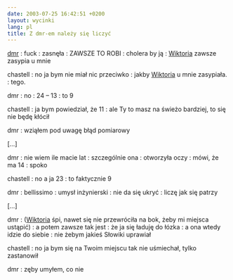 ```yaml
---
date: 2003-07-25 16:42:51 +0200
layout: wycinki
lang: pl
title: Z dmr-em należy się liczyć
---
```


[dmr](http://bol-istnienia.org/ 'ból. istnienia. org.')
: fuck
: zasnęła
: ZAWSZE TO ROBI
: cholera by ją
: [Wiktoria](http://dmr.art.pl/digie/?show=02-12-23/PC230053.jpg 'grudniowa') zawsze zasypia u mnie

chastell
: no ja bym nie miał nic przeciwko
: jakby [Wiktoria](http://dmr.art.pl/digie/?show=03-01-29/P1290016.jpg 'styczniowa') u mnie zasypiała.
: tego.

dmr
: no
: 24 – 13
: to 9

chastell
: ja bym powiedział, że 11
: ale Ty to masz na świeżo bardziej, to się nie będę kłócił

dmr
: wziąłem pod uwagę błąd pomiarowy

[…]

dmr
: nie wiem ile macie lat
: szczególnie ona
: otworzyła oczy
: mówi, że ma 14
: spoko

chastell
: no a ja 23
: to faktycznie 9

dmr
: bellissimo
: umysł inżynierski
: nie da się ukryć
: liczę jak się patrzy

[…]

dmr
: ([Wiktoria](http://dmr.art.pl/digie/?show=03-04-19/P1010099.jpg 'kwietniowa') śpi, nawet się nie przewróciła na bok, żeby mi miejsca ustąpić)
: a potem zawsze tak jest
: że ja się ładuję do łózka
: a ona wtedy idzie do siebie
: nie żebym jakieś Słowiki uprawiał

chastell
: no ja bym się na Twoim miejscu tak nie uśmiechał, tylko zastanowił

dmr
: zęby umyłem, co nie
